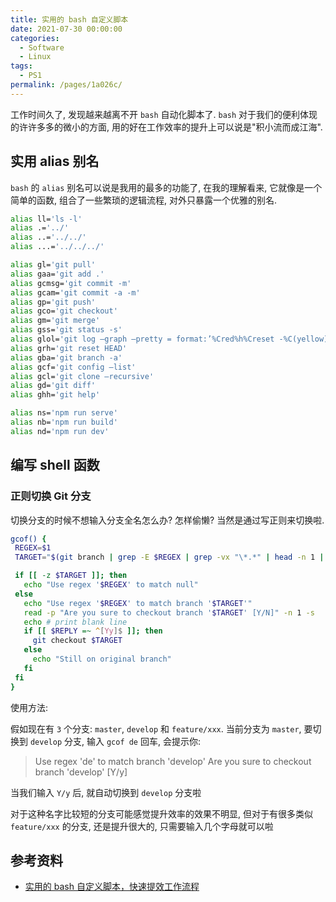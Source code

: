 ```yaml
---
title: 实用的 bash 自定义脚本
date: 2021-07-30 00:00:00
categories: 
  - Software
  - Linux
tags: 
  - PS1
permalink: /pages/1a026c/
---
```


工作时间久了, 发现越来越离不开 `bash` 自动化脚本了. `bash` 对于我们的便利体现的许许多多的微小的方面, 用的好在工作效率的提升上可以说是"积小流而成江海".

## 实用 alias 别名

`bash` 的 `alias` 别名可以说是我用的最多的功能了, 在我的理解看来, 它就像是一个简单的函数, 组合了一些繁琐的逻辑流程, 对外只暴露一个优雅的别名.

```bash
alias ll='ls -l'
alias .='../'
alias ..='../../'
alias ...='../../../'

alias gl='git pull'
alias gaa='git add .'
alias gcmsg='git commit -m'
alias gcam='git commit -a -m'
alias gp='git push'
alias gco='git checkout'
alias gm='git merge'
alias gss='git status -s'
alias glol='git log –graph –pretty = format:’%Cred%h%Creset -%C(yellow)%d%Creset %s %Cgreen(%cr) %C(bold blue)<%an>%Creset’ –abbrev-commit'
alias grh='git reset HEAD'
alias gba='git branch -a'
alias gcf='git config –list'
alias gcl='git clone –recursive'
alias gd='git diff'
alias ghh='git help'

alias ns='npm run serve'
alias nb='npm run build'
alias nd='npm run dev'
```

## 编写 shell 函数

### 正则切换 Git 分支

切换分支的时候不想输入分支全名怎么办? 怎样偷懒? 当然是通过写正则来切换啦.

```bash
gcof() {
 REGEX=$1
 TARGET="$(git branch | grep -E $REGEX | grep -vx "\*.*" | head -n 1 | tr -d '[:space:]')"

 if [[ -z $TARGET ]]; then
   echo "Use regex '$REGEX' to match null"
 else
   echo "Use regex '$REGEX' to match branch '$TARGET'"
   read -p "Are you sure to checkout branch '$TARGET' [Y/N]" -n 1 -s
   echo # print blank line
   if [[ $REPLY =~ ^[Yy]$ ]]; then
     git checkout $TARGET
   else
     echo "Still on original branch"
   fi
 fi
}
```

使用方法:

假如现在有 `3` 个分支: `master`, `develop` 和 `feature/xxx`. 当前分支为 `master`, 要切换到 `develop` 分支, 输入 `gcof de` 回车, 会提示你:

> Use regex 'de' to match branch 'develop'
> Are you sure to checkout branch 'develop' [Y/y]

当我们输入 `Y/y` 后, 就自动切换到 `develop` 分支啦

对于这种名字比较短的分支可能感觉提升效率的效果不明显, 但对于有很多类似 `feature/xxx` 的分支, 还是提升很大的, 只需要输入几个字母就可以啦

## 参考资料

- [实用的 bash 自定义脚本，快速提效工作流程](https://mp.weixin.qq.com/s/VhgIQT5QBGcJkdluMAClOg)
